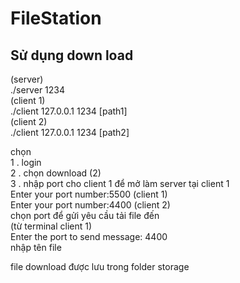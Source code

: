 # FileStation

## Sử dụng down load
(server) <br>
./server 1234 <br>
(client 1) <br>
./client 127.0.0.1 1234 [path1] <br>
(client 2) <br>
./client 127.0.0.1 1234 [path2] <br>


chọn <br>
1 . login <br>
2 . chọn download (2) <br>
3 . nhập port cho client 1 để mở làm server tại client 1 <br>
Enter your port number:5500 (client 1) <br>
Enter your port number:4400 (client 2) <br>
chọn port để gửi yêu cầu tải file đến <br>
(từ terminal client 1) <br>
Enter the port to send message: 4400 <br>
nhập tên file<br> 

file download được lưu trong folder storage <br>